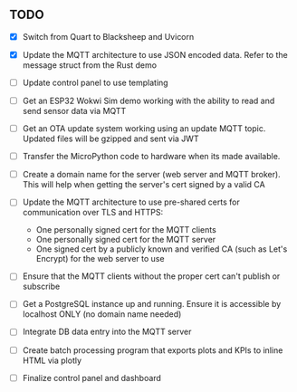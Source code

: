 ## TODO
- [X] Switch from Quart to Blacksheep and Uvicorn 
- [X] Update the MQTT architecture to use JSON encoded data. Refer to the message struct from the Rust demo 
- [ ] Update control panel to use templating
- [ ] Get an ESP32 Wokwi Sim demo working with the ability to read and send sensor data via MQTT
- [ ] Get an OTA update system working using an update MQTT topic. Updated files will be gzipped and sent via JWT

- [ ] Transfer the MicroPython code to hardware when its made available.
- [ ] Create a domain name for the server (web server and MQTT broker). This will help when getting the server's cert signed by a valid CA
- [ ] Update the MQTT architecture to use pre-shared certs for communication over TLS and HTTPS:
    - One personally signed cert for the MQTT clients
    - One personally signed cert for the MQTT server 
    - One signed cert by a publicly known and verified CA (such as Let's Encrypt) for the web server to use
- [ ] Ensure that the MQTT clients without the proper cert can't publish or subscribe
- [ ] Get a PostgreSQL instance up and running. Ensure it is accessible by localhost ONLY (no domain name needed)
- [ ] Integrate DB data entry into the MQTT server
- [ ] Create batch processing program that exports plots and KPIs to inline HTML via plotly
- [ ] Finalize control panel and dashboard
